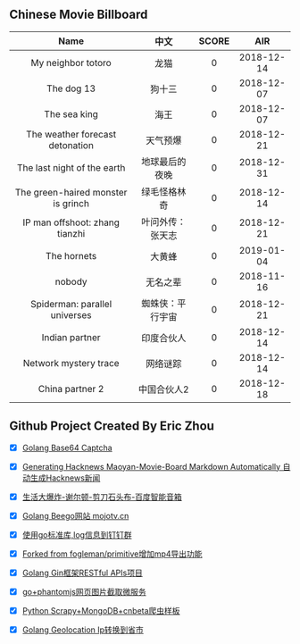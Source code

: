 ## Chinese Movie Billboard
|   Name          | 中文           | SCORE   |  AIR|
|:-------------:|:-------------:| :-----:|:-----:|
|My neighbor totoro | 龙猫 |0| 2018-12-14|
|The dog 13 | 狗十三 |0| 2018-12-07|
|The sea king | 海王 |0| 2018-12-07|
|The weather forecast detonation | 天气预爆 |0| 2018-12-21|
|The last night of the earth | 地球最后的夜晚 |0| 2018-12-31|
|The green-haired monster is grinch | 绿毛怪格林奇 |0| 2018-12-14|
|IP man offshoot: zhang tianzhi | 叶问外传：张天志 |0| 2018-12-21|
|The hornets | 大黄蜂 |0| 2019-01-04|
|nobody | 无名之辈 |0| 2018-11-16|
|Spiderman: parallel universes | 蜘蛛侠：平行宇宙 |0| 2018-12-21|
|Indian partner | 印度合伙人 |0| 2018-12-14|
|Network mystery trace | 网络谜踪 |0| 2018-12-14|
|China partner 2 | 中国合伙人2 |0| 2018-12-18|


## Github Project Created By Eric Zhou

- [x] [Golang Base64 Captcha](https://github.com/mojocn/base64Captcha)
- [x] [Generating Hacknews Maoyan-Movie-Board Markdown Automatically 自动生成Hacknews新闻](https://github.com/dejavuzhou/md-genie)
- [x] [生活大爆炸-谢尔顿-剪刀石头布-百度智能音箱](https://github.com/mojocn/dueros-bang-game)
- [x] [Golang Beego网站 mojotv.cn](https://github.com/mojocn/www.mojotv.cn)
- [x] [使用go标准库,log信息到钉钉群](https://github.com/mojocn/dooger)
- [x] [Forked from fogleman/primitive增加mp4导出功能](https://github.com/mojocn/primitive)
- [x] [Golang Gin框架RESTful APIs项目](https://github.com/JJJJJJJerk/ezier-golang-web-api-framework)
- [x] [go+phantomjs网页图片截取微服务](https://github.com/mojocn/screen_shot)
- [x] [Python Scrapy+MongoDB+cnbeta爬虫样板](https://github.com/mojocn/scrapy_mongodb_boilerplate_cnbeta)
- [x] [Golang Geolocation Ip转换到省市](https://github.com/mojocn/ip2location)





